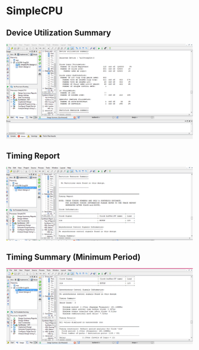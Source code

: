 # SimpleCPU

## Device Utilization Summary

![device](./DeviceUtilizationSummary.PNG)

## Timing Report

![rep](./TimingReport.PNG)

## Timing Summary (Minimum Period)

![sum](./TimingSummary(MinimumPeriod).PNG)

